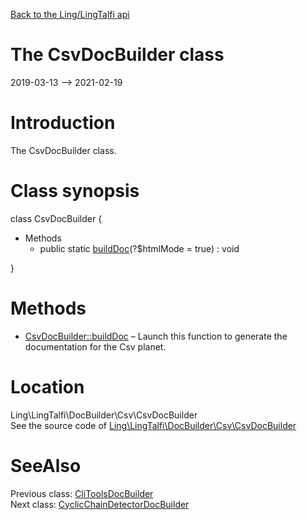 [Back to the Ling/LingTalfi api](https://github.com/lingtalfi/LingTalfi/blob/master/doc/api/Ling/LingTalfi.md)



The CsvDocBuilder class
================
2019-03-13 --> 2021-02-19






Introduction
============

The CsvDocBuilder class.



Class synopsis
==============


class <span class="pl-k">CsvDocBuilder</span>  {

- Methods
    - public static [buildDoc](https://github.com/lingtalfi/LingTalfi/blob/master/doc/api/Ling/LingTalfi/DocBuilder/Csv/CsvDocBuilder/buildDoc.md)(?$htmlMode = true) : void

}






Methods
==============

- [CsvDocBuilder::buildDoc](https://github.com/lingtalfi/LingTalfi/blob/master/doc/api/Ling/LingTalfi/DocBuilder/Csv/CsvDocBuilder/buildDoc.md) &ndash; Launch this function to generate the documentation for the Csv planet.





Location
=============
Ling\LingTalfi\DocBuilder\Csv\CsvDocBuilder<br>
See the source code of [Ling\LingTalfi\DocBuilder\Csv\CsvDocBuilder](https://github.com/lingtalfi/LingTalfi/blob/master/DocBuilder/Csv/CsvDocBuilder.php)



SeeAlso
==============
Previous class: [CliToolsDocBuilder](https://github.com/lingtalfi/LingTalfi/blob/master/doc/api/Ling/LingTalfi/DocBuilder/CliTools/CliToolsDocBuilder.md)<br>Next class: [CyclicChainDetectorDocBuilder](https://github.com/lingtalfi/LingTalfi/blob/master/doc/api/Ling/LingTalfi/DocBuilder/CyclicChainDetector/CyclicChainDetectorDocBuilder.md)<br>
